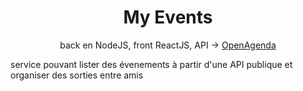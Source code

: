 <h1 align="center">My Events</h1>
<p align="center">back en NodeJS, front ReactJS, API -> <a href="https://public.opendatasoft.com/explore/dataset/evenements-publics-cibul/table/?disjunctive.tags&disjunctive.placename&disjunctive.city">OpenAgenda</a></p><p>service pouvant lister des évenements à partir d'une API publique et organiser des sorties entre amis</p>

